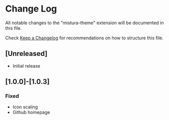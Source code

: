# Change Log

All notable changes to the "mistura-theme" extension will be documented in this file.

Check [Keep a Changelog](http://keepachangelog.com/) for recommendations on how to structure this file.

## [Unreleased]

- Initial release

## [1.0.0]-[1.0.3]

### Fixed
- Icon scaling
- Github homepage

